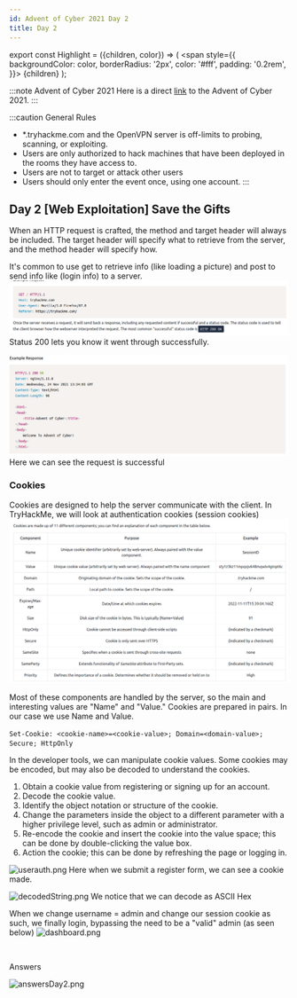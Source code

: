 ```yaml
---
id: Advent of Cyber 2021 Day 2
title: Day 2
---
```


export const Highlight = ({children, color}) => (
  <span
    style={{
      backgroundColor: color,
      borderRadius: '2px',
      color: '#fff',
      padding: '0.2rem',
    }}>
    {children}
  </span>
);

:::note Advent of Cyber 2021
Here is a direct [link](https://tryhackme.com/room/adventofcyber3) to the Advent of Cyber 2021.
:::

:::caution General Rules
- *.tryhackme.com and the OpenVPN server is off-limits to probing, scanning, or exploiting.
- Users are only authorized to hack machines that have been deployed in the rooms they have access to.
- Users are not to target or attack other users
- Users should only enter the event once, using one account.
:::

## Day 2 <Highlight color="#621d27">[Web Exploitation]</Highlight> Save the Gifts

When an HTTP request is crafted, the method and target header will always be included. The target header will specify what to retrieve from the server, and the method header will specify how.

It's common to use get to retrieve info (like loading a picture) and post to send info like (login info) to a server.
![loginInfo.png](/img/_resources/Day_2/0ed6cb98d9074586b294793284840333.png)
Status 200 lets you know it went through successfully.

![25b45dec331f93381b341692c86240fe.png](/img/_resources/Day_2/cd756e9c4fbc4af7b03365134137eca3.png)
Here we can see the request is successful 

### Cookies
Cookies are designed to help the server communicate with the client. 
In TryHackMe, we will look at authentication cookies (session cookies)
![cookies.png](/img/_resources/Day_2/cookies.png)

Most of these components are handled by the server, so the main and interesting values are "Name" and "Value." Cookies are prepared in pairs. In our case we use Name and Value. 

```Set-Cookie: <cookie-name>=<cookie-value>; Domain=<domain-value>; Secure; HttpOnly```

In the developer tools, we can manipulate cookie values. Some cookies may be encoded, but may also be decoded to understand the cookies. 

1. Obtain a cookie value from registering or signing up for an account.
2. Decode the cookie value.
3. Identify the object notation or structure of the cookie.
4. Change the parameters inside the object to a different parameter with a higher privilege level, such as admin or administrator.
5. Re-encode the cookie and insert the cookie into the value space; this can be done by double-clicking the value box.
6. Action the cookie; this can be done by refreshing the page or logging in.

![userauth.png](/img/_resources/Day_2/userauth.png)
Here when we submit a register form, we can see a cookie made. 

![decodedString.png](/img/_resources/Day_2/decodedString.png)
We notice that we can decode as ASCII Hex

When we change username = admin and change our session cookie as such, we finally login, bypassing the need to be a "valid" admin 
(as seen below)
![dashboard.png](/img/_resources/Day_2/dashboard.png)

<br />

<p style = {{textAlign:'center', fontWeight:'bold'}}>Answers</p>

![answersDay2.png](/img/_resources/Day_2/answers.png)